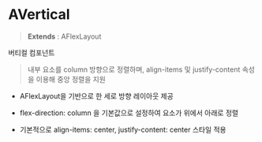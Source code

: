 # AVertical

> **Extends** : AFlexLayout

버티컬 컴포넌트

> 내부 요소를 column 방향으로 정렬하며, align-items 및 justify-content 속성을 이용해 중앙 정렬을 지원


-   AFlexLayout을 기반으로 한 세로 방향 레이아웃 제공
    
-   flex-direction: column 을 기본값으로 설정하여 요소가 위에서 아래로 정렬
    
-   기본적으로 align-items: center,  justify-content: center 스타일 적용


<!--

## Instance Variables

### frwName `<String>`

컴포넌트가 속한 프레임워크 이름. 기본값은 `'afc'`입니다.

## Static Properties

### CONTEXT `<Object>`

AVertical의 기본 컨텍스트 정의.

-   `tag`  `<String>` : 컴포넌트의 기본 HTML 태그
    
-   `defStyle`  `<Object>` : 기본 스타일 설정 (예: width: 120px, height: 320px, flex-direction: column 등)
    
-   `events`  `<Array>` : 기본 이벤트 목록 (현재 없음)
    

## Instance Methods

### init( context, evtListener )

컴포넌트를 초기화하고, 부모 클래스를 호출하여 기본 설정을 적용합니다.

```js
verticalLayout.init(context, evtListener);
```


-->